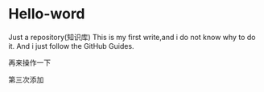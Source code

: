 # Hello-word
Just a repository(知识库)
This is my first write,and i do not know why to do it.
And i just follow the GitHub Guides.

再来操作一下

第三次添加
